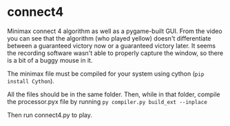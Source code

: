 # connect4
Minimax connect 4 algorithm as well as a pygame-built GUI. From the video you can see that the algorithm (who played yellow) doesn't differentiate between a guaranteed victory now or a guaranteed victory later. It seems the recording software wasn't able to properly capture the window, so there is a bit of a buggy mouse in it.

The minimax file must be compiled for your system using cython (`pip install Cython`).

All the files should be in the same folder. Then, while in that folder, compile the processor.pyx file by running
`py compiler.py build_ext --inplace`

Then run connect4.py to play.
